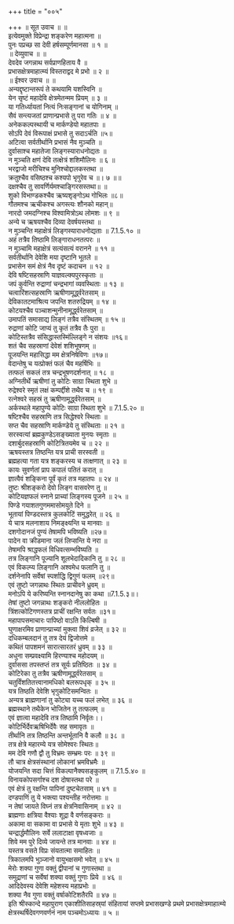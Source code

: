 +++
title = "००५"

+++
॥ सूत उवाच ॥ ॥  
इत्येवमुक्ते विप्रेन्द्रा शङ्करेण महात्मना ॥  
पुनः पप्रच्छ सा देवी हर्षसम्पूर्णमानसा ॥ १ ॥  
॥ देव्युवाच ॥ ॥  
देवदेव जगन्नाथ सर्वप्राणहिताय वै ॥  
प्रभासक्षेत्रमाहात्म्यं विस्तराद्वद मे प्रभो ॥ २ ॥  
॥ ईश्वर उवाच ॥ ॥  
अन्यद्दृष्टान्तरूपं ते कथयामि यशस्विनि ॥  
येन सृष्टं महादेवि क्षेत्रमेतन्मम प्रियम् ॥ ३ ॥  
या गतिर्ध्यायतां नित्यं निःसङ्गानां च योगिनाम् ॥  
सैवं सन्त्यजतां प्राणान्प्रभासे तु परा गतिः ॥ ४ ॥  
अनेककल्पस्थायी च मार्कण्डेयो महातपाः ॥  
सोऽपि देवं विरूपाक्षं प्रभासे तु सदाऽर्चति ॥५॥  
अटित्वा सर्वतीर्थानि प्रभासं नैव मुञ्चति ॥  
दुर्वासाश्च महातेजा लिङ्गस्याराधनोद्यतः ॥  
न मुञ्चति क्षणं देवि तत्क्षेत्रं शशिमौलिनः ॥ ६ ॥  
भरद्वाजो मरीचिश्च मुनिश्चोद्दालकस्तथा ॥  
क्रतुश्चैव वसिष्ठश्च कश्यपो भृगुरेव च ॥। ७ ॥॥  
दक्षश्चैव तु सावर्णिर्यमश्चाङ्गिरसस्तथा॥ ॥  
शुको विभाण्डकश्चैव ऋष्यशृङ्गोऽथ गोभिलः ॥८॥  
गौतमश्च ऋचीकश्च अगस्त्यः शौनको महान्॥  
नारदो जमदग्निश्च विश्वामित्रोऽथ लोमशः ॥ ९ ॥  
अन्ये च ऋषयश्चैव दिव्या देवर्षयस्तथा ॥  
न मुञ्चन्ति महाक्षेत्रं लिङ्गस्याराधनोद्यताः ॥ 7.1.5.१० ॥  
अहं तत्रैव तिष्ठामि लिङ्गाराधनतत्परः ॥  
न मुञ्चामि महाक्षेत्रं सत्यंसत्यं वरानने ॥ ११ ॥  
सर्वतीर्थानि देवेशि मया दृष्टानि भूतले ॥  
प्रभासेन समं क्षेत्रं नैव दृष्टं कदाचन ॥ १२ ॥  
देवि षष्टिसहस्राणि याज्ञवल्क्यपुरस्कृताः ॥  
जपं कुर्वन्ति रुद्राणां चन्द्रभागां व्यवस्थिताः ॥ १३ ॥  
चत्वारिंशत्सहस्राणि ऋषीणामूर्द्ध्वरेतसाम् ॥  
देविकातटमाश्रित्य जपन्ति शतरुद्रियम् ॥ १४ ॥  
कोटयश्चैव पञ्चाशन्मुनीनामूर्द्ध्वरेतसाम् ॥  
उमापतिं समासाद्य लिङ्गं तत्रैव संस्थितम् ॥ १५ ॥  
रुद्राणां कोटि जाप्यं तु कृतं तत्रैव तैः पुरा ॥  
कोटिस्तत्रैव संसिद्धास्तस्मिंल्लिङ्गे न संशयः ॥१६॥  
शतं चैव सहस्राणां देवेशं शशिभूषणम् ॥  
पूजयन्ति महासिद्धा मम क्षेत्रनिषेविणः ॥१७॥  
वेदान्तेषु च यत्प्रोक्तं फलं चैव महर्षिभिः ॥  
तत्फलं सकलं तत्र चन्द्रभूषणदर्शनात् ॥ १८ ॥  
अग्नितीर्थे ऋषीणां तु कोटिः साग्रा स्थिता शुभे ॥  
रुद्रेश्वरे स्मृतं लक्षं कम्पर्द्दीशे तथैव च ॥ १९ ॥  
रत्नेश्वरे सहस्रं तु ऋषीणामूर्द्ध्वरेतसाम् ॥  
अर्कस्थले महापुण्ये कोटिः साग्रा स्थिता शुभे ॥ 7.1.5.२० ॥  
षष्टिश्चैव सहस्राणि तत्र सिद्धेश्वरे स्थिताः ॥  
सप्त चैव सहस्राणि मार्कण्डेये तु संस्थिताः ॥ २१ ॥  
सरस्वत्यां ब्रह्मकुण्डेऽसङ्ख्याता मुनयः स्मृताः ॥  
दशार्बुदसहस्राणि कोटित्रितयमेव च ॥ २२ ॥  
ऋषयस्तत्र तिष्ठन्ति यत्र प्राची सरस्वती ॥  
ब्रह्महत्या गता यत्र शङ्करस्य च तत्क्षणात् ॥ २३ ॥  
कायः सुवर्णतां प्राप कपालं पतितं करात् ॥  
ज्ञात्वैवं शङ्किना पूर्वं कृतं तत्र महातपः ॥ २४ ॥  
तुष्टः श्रीशङ्करो देवो लिङ्ग वासवरेण तु ॥  
कोटियज्ञफलं स्नाने प्राच्यां लिङ्गस्य पूजने ॥ २५ ॥  
पिण्डे गयाशतगुणममासोमयुते दिने ॥  
भूतायां पिण्डदस्तत्र कुलकोटिं समुद्धरेत् ॥ २६ ॥  
ये चात्र मलनाशाय निमङ्क्ष्यन्ति च मानवाः ॥  
दशगोदानजं पुण्यं तेषामपि भविष्यति ॥२७॥  
पादेन वा क्रीडमाना जलं लिप्सन्ति ये नरा ॥  
तेषामपि श्राद्धफलं विधिवत्सम्भविष्यति ॥  
तत्र लिङ्गानि पूज्यानि शूलभेदादिकानि तु ॥ २८ ॥  
एवं विकल्प्य लिङ्गानि अश्वमेध फलानि तु ॥  
दर्शनेनापि सर्वेषां स्पर्शाद्धि द्विगुणं फलम् ॥२९॥  
एवं तुष्टो जगन्नाथः स्थितः प्राचीवने ध्रुवम् ॥  
मनोऽपि ये करिष्यन्ति स्नानदानेषु का कथा ॥7.1.5.३॥।  
तेषां तुष्टो जगन्नाथः शङ्करो नीललोहितः ॥  
त्रिंशत्कोटिगणस्तत्र प्राचीं रक्षन्ति सर्वतः ॥३१॥  
महापापसमाचारः पापिष्ठो वाऽति किल्बिषी ॥  
घुणाक्षरमिव प्राणान्प्राच्यां मुक्त्वा शिवं व्रजेत् ॥ ३२ ॥  
दधिकम्बलदानं तु तत्र देयं द्विजोत्तमे ॥  
कथितं पापशमनं सारात्सारतरं ध्रुवम् ॥ ३३ ॥  
अधुना सम्प्रवक्ष्यामि हिरण्याश्च महोदयम् ॥  
दुर्वाससा तपस्तप्तं तत्र सूर्यः प्रतिष्ठितः ॥ ३४ ॥  
कोटिरेका तु तत्रैव ऋषीणामूर्द्ध्वरेतसाम् ॥  
चतुर्विंशतितत्त्वानामधिको बलरूपधृक् ॥ ३५ ॥  
यत्र तिष्ठति देवेशि भृगुकोटिसमन्वितः ॥  
अन्यत्र ब्राह्मणानां तु कोट्या यच्च फलं लभेत् ॥ ३६ ॥  
ब्रह्मस्थाने तथैकेन भोजितेन तु तत्फलम् ॥  
एवं ज्ञात्वा महादेवि तत्र तिष्ठामि निर्वृतः।।  
कोटिर्भिर्देवऋषिभिर्देवैः सह समावृतः ॥  
तीर्थानि तत्र तिष्ठन्ति अन्तर्भूतानि वै कलौ ॥ ३८ ॥  
तत्र क्षेत्रे महारम्ये यत्र सोमेश्वरः स्थितः॥  
मम देवि गणौ द्वौ तु विभ्रमः सम्भ्रमः परः ॥ ३९ ॥  
तौ चात्र क्षेत्रसंस्थानां लोकानां भ्रमविभ्रमैः ॥  
योजयन्ति सदा चित्तं विकल्पानैक्यसङ्कुलम् ॥ 7.1.5.४० ॥  
विनायकोपसर्गाश्च दश दोषास्तथा परे ॥  
एवं क्षेत्रं तु रक्षन्ति पापिनां दुष्टचेतसाम् ॥ ४१ ॥  
दण्डपाणिं तु ये भक्त्या पश्यन्तीह नरोत्तमाः ॥  
न तेषां जायते विघ्नं तत्र क्षेत्रनिवासिनाम् ॥ ४२ ॥  
ब्राह्मणाः क्षत्रिया वैश्याः शूद्रा वै वर्णसङ्कराः ॥  
अकामा वा सकामा वा प्रभासे ये मृताः शुभे ॥ ४३ ॥  
चन्द्रार्द्धमौलिनः सर्वे ललाटाक्षा वृषध्वजाः ॥  
शिवे मम पुरे दिव्ये जायन्ते तत्र मानवाः ॥ ४४ ॥  
यस्तत्र वसते विप्रः संयतात्मा समाहितः ॥  
त्रिकालमपि भुञ्जानो वायुभक्षसमो भवेत् ॥ ४५ ॥  
मेरोः शक्या गुणा वक्तुं द्वीपानां च गुणास्तथा ॥  
समुद्राणां च सर्वेषां शक्या वक्तुं गुणाः प्रिये ॥ ४६ ॥  
आदिदेवस्य देवेशि महेशस्य महाप्रभोः ॥  
शक्या नैव गुणा वक्तुं वर्षाकोटिशतैरपि ॥ ४७ ॥  
इति श्रीस्कान्दे महापुराण एकाशीतिसाहस्र्यां संहितायां सप्तमे प्रभासखण्डे प्रथमे प्रभासक्षेत्रमाहात्म्ये क्षेत्रस्थर्षिदेवगणवर्णनं नाम पञ्चमोऽध्यायः ॥ ५ ॥